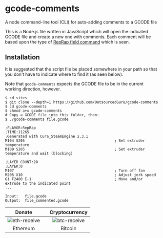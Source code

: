 # gcode-comments
A node command-line tool (CLI) for auto-adding comments to a GCODE file

This is a Node.js file written in JavaScript which will open the indicated GCODE file and create a new one with comments. Each comment will be based upon the type of [RepRap field command](http://reprap.org/wiki/G-code#Fields) which is seen.

## Installation
It is suggested that the script file be placed somewhere in your path so that you don't have to indicate where to find it (as seen below).

Note that `gcode-comments` expects the GCODE file to be in the current working direction, however.

```
$ cd sites
$ git clone --depth=1 https://github.com/OutsourcedGuru/gcode-comments
$ cd gcode-comments
$ chmod a+x gcode-comments
# Copy a GCODE file into this folder, then:
$ ./gcode-comments file.gcode

;FLAVOR:RepRap
;TIME:11265
;Generated with Cura_SteamEngine 2.3.1
M104 S205                                         ; Set extruder temperature
M109 S205                                         ; Set extruder temperature and wait (blocking)

;LAYER_COUNT:28
;LAYER:0
M107                                              ; Turn off fan
M205 X10                                          ; Adjust jerk speed
G1 F2400 E-1                                      ; Move and/or extrude to the indicated point
...

Input:   file.gcode
Output:  file_commented.gcode
```

|Donate||Cryptocurrency|
|:-----:|---|:--------:|
| ![eth-receive](https://user-images.githubusercontent.com/15971213/40564950-932d4d10-601f-11e8-90f0-459f8b32f01c.png) || ![btc-receive](https://user-images.githubusercontent.com/15971213/40564971-a2826002-601f-11e8-8d5e-eeb35ab53300.png) |
|Ethereum||Bitcoin|
